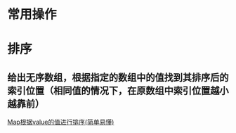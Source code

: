 # 常用操作





# 排序
## 给出无序数组，根据指定的数组中的值找到其排序后的索引位置（相同值的情况下，在原数组中索引位置越小越靠前）

[Map根据value的值进行排序(简单易懂)](https://blog.csdn.net/Mr_Newbie/article/details/112876172)